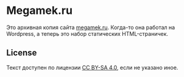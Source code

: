 # Megamek.ru
Это архивная копия сайта [megamek.ru](https://megamek.ru). Когда-то она работал на Wordpress,
а теперь это набор статических HTML-страничек.

## License
Текст доступен по лицензии [CC BY-SA 4.0](https://creativecommons.org/licenses/by-sa/4.0/), если не указано иное.
